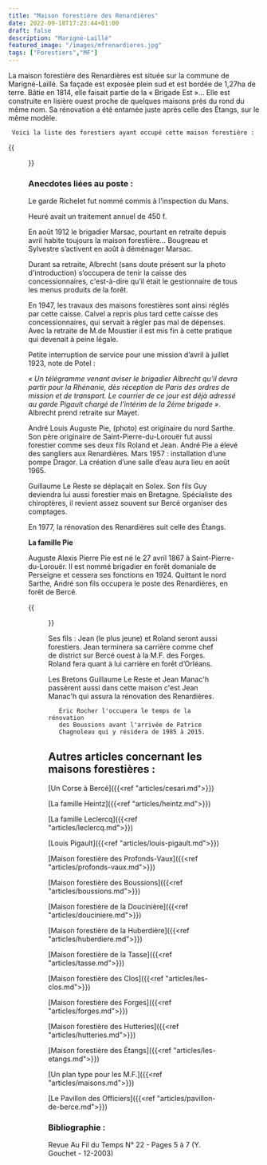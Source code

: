 ```yaml
---
title: "Maison forestière des Renardières"
date: 2022-09-18T17:23:44+01:00
draft: false
description: "Marigné-Laillé"
featured_image: "/images/mfrenardieres.jpg"
tags: ["Forestiers","MF"]
---
```


La maison forestière des Renardières est située sur la commune de Marigné-Laillé.
Sa façade est exposée plein sud et est bordée de 1,27ha de terre.
Bâtie en 1814, elle faisait partie de la « Brigade Est »… 
Elle est construite en lisière ouest proche de quelques maisons près du rond du même nom.
Sa rénovation a été entamée juste après celle des Étangs, sur le même modèle.

     Voici la liste des forestiers ayant occupé cette maison forestière : 

{{<figure src="/images/articles/renardieres.jpg" title="Forestiers des Renardières">}}

### Anecdotes liées au poste :

Le garde Richelet fut nommé commis à l’inspection du Mans. 
  
Heuré avait un traitement annuel de 450 f.
  
En août 1912 le brigadier Marsac, pourtant en retraite depuis avril habite toujours la maison forestière...
  Bougreau et Sylvestre s’activent en août à déménager Marsac. 
  
  Durant sa retraite, Albrecht (sans doute présent sur la photo d'introduction)
  s’occupera de tenir la caisse des concessionnaires, 
  c'est-à-dire qu’il était le gestionnaire de tous les menus produits de la forêt. 
  
  En 1947, les travaux des maisons forestières sont ainsi réglés par cette caisse.
  Calvel a repris plus tard cette caisse des concessionnaires, 
  qui servait à régler pas mal de dépenses.
  Avec la retraite de M.de Moustier il est mis fin à cette pratique 
  qui devenait à peine légale.
  
Petite interruption de service pour une mission d’avril à juillet 1923, note de Potel : 

*« Un télégramme venant aviser le brigadier Albrecht qu’il devra partir pour la Rhénanie,
dès réception de Paris des ordres de mission et de transport. Le courrier de ce jour est
déjà adressé au garde Pigault chargé de l’intérim de la 2ème brigade »*.
Albrecht prend retraite sur Mayet. 
  
André Louis Auguste Pie, (photo) est originaire du nord Sarthe. 
Son père originaire de Saint-Pierre-du-Lorouër fut aussi forestier 
comme ses deux fils Roland et Jean. André Pie a élevé des sangliers 
aux Renardières. 
Mars 1957 : installation d’une pompe Dragor.
La création d’une salle d’eau aura lieu en août 1965. 
  
Guillaume Le Reste se déplaçait en Solex. Son fils Guy deviendra lui aussi forestier mais en Bretagne.
Spécialiste des chiroptères, il revient assez souvent sur Bercé organiser des comptages.
  
En 1977, la rénovation des Renardières suit celle des Étangs. 

**La famille Pie**
     
Auguste Alexis Pierre Pie est né le 27 avril 1867 à Saint-Pierre-du-Lorouër.
Il est nommé brigadier en forêt domaniale de Perseigne et cessera ses fonctions en 1924.
Quittant le nord Sarthe, André son fils occupera le poste des Renardières, en forêt de Bercé.
  
{{<figure src="/images/articles/famille-pie.jpg" title="Famille Pie – 3 forestiers sur cette photo ">}}
  
Ses fils : Jean (le plus jeune) et Roland seront aussi forestiers. 
Jean terminera sa carrière comme chef de district sur Bercé ouest à la M.F. des Forges.
Roland fera quant à lui carrière en forêt d’Orléans. 
     
     
Les Bretons Guillaume Le Reste et Jean Manac'h passèrent aussi dans cette maison
c'est Jean Manac'h qui assura la rénovation des Renardières.
     
       Éric Rocher l'occupera le temps de la rénovation
       des Boussions avant l'arrivée de Patrice
       Chagnoleau qui y résidera de 1985 à 2015.

## Autres articles concernant les maisons forestières : ## 

[Un Corse à Bercé]({{<ref "articles/cesari.md">}})
    
[La famille Heintz]({{<ref "articles/heintz.md">}})

[La famille Leclercq]({{<ref "articles/leclercq.md">}})

[Louis Pigault]({{<ref "articles/louis-pigault.md">}})

[Maison forestière des Profonds-Vaux]({{<ref "articles/profonds-vaux.md">}})

[Maison forestière des Boussions]({{<ref "articles/boussions.md">}})

[Maison forestière de la Doucinière]({{<ref "articles/douciniere.md">}})

[Maison forestière de la Huberdière]({{<ref "articles/huberdiere.md">}})

[Maison forestière de la Tasse]({{<ref "articles/tasse.md">}})

[Maison forestière des Clos]({{<ref "articles/les-clos.md">}})

[Maison forestière des Forges]({{<ref "articles/forges.md">}})

[Maison forestière des Hutteries]({{<ref "articles/hutteries.md">}})

[Maison forestière des Étangs]({{<ref "articles/les-etangs.md">}})

[Un plan type pour les M.F.]({{<ref "articles/maisons.md">}})

[Le Pavillon des Officiers]({{<ref "articles/pavillon-de-berce.md">}})

     
### Bibliographie :
     
Revue Au Fil du Temps N° 22 - Pages 5 à 7 (Y. Gouchet - 12-2003)
